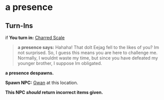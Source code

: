 # a presence
## Turn-Ins



if **You turn in:** [Charred Scale](/item/1684)


>**a presence says:** Hahaha! That dolt Eejag fell to the likes of you? Im not surprised. So, I guess this means you are here to challenge me. Normally, I wouldnt waste my time, but since you have defeated my younger brother, I suppose Im obligated.


**a presence despawns.**


**Spawn NPC:**  [Gwan](/npc/71069) at this location.

**This NPC *should* return incorrect items given.**





